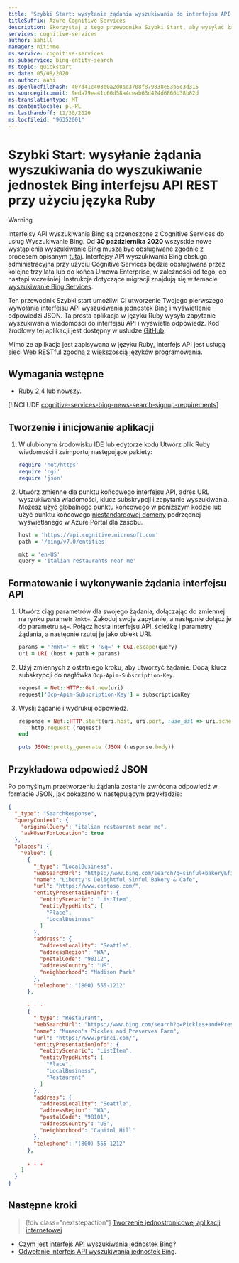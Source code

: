 ```yaml
---
title: 'Szybki Start: wysyłanie żądania wyszukiwania do interfejsu API REST przy użyciu języka Ruby-wyszukiwanie jednostek Bing'
titleSuffix: Azure Cognitive Services
description: Skorzystaj z tego przewodnika Szybki Start, aby wysyłać żądania do interfejs API REST wyszukiwania jednostek Bing przy użyciu języka Ruby i otrzymywać odpowiedzi w formacie JSON.
services: cognitive-services
author: aahill
manager: nitinme
ms.service: cognitive-services
ms.subservice: bing-entity-search
ms.topic: quickstart
ms.date: 05/08/2020
ms.author: aahi
ms.openlocfilehash: 407d41c403e0a2d0ad3708f879838e53b5c3d315
ms.sourcegitcommit: 9eda79ea41c60d58a4ceab63d424d6866b38b82d
ms.translationtype: MT
ms.contentlocale: pl-PL
ms.lasthandoff: 11/30/2020
ms.locfileid: "96352001"
---
```

# <a name="quickstart-send-a-search-request-to-the-bing-entity-search-rest-api-using-ruby"></a>Szybki Start: wysyłanie żądania wyszukiwania do wyszukiwanie jednostek Bing interfejsu API REST przy użyciu języka Ruby

> [!WARNING]
> Interfejsy API wyszukiwania Bing są przenoszone z Cognitive Services do usług Wyszukiwanie Bing. Od **30 października 2020** wszystkie nowe wystąpienia wyszukiwanie Bing muszą być obsługiwane zgodnie z procesem opisanym [tutaj](/bing/search-apis/bing-web-search/create-bing-search-service-resource).
> Interfejsy API wyszukiwania Bing obsługa administracyjna przy użyciu Cognitive Services będzie obsługiwana przez kolejne trzy lata lub do końca Umowa Enterprise, w zależności od tego, co nastąpi wcześniej.
> Instrukcje dotyczące migracji znajdują się w temacie [wyszukiwanie Bing Services](/bing/search-apis/bing-web-search/create-bing-search-service-resource).

Ten przewodnik Szybki start umożliwi Ci utworzenie Twojego pierwszego wywołania interfejsu API wyszukiwania jednostek Bing i wyświetlenie odpowiedzi JSON. Ta prosta aplikacja w języku Ruby wysyła zapytanie wyszukiwania wiadomości do interfejsu API i wyświetla odpowiedź. Kod źródłowy tej aplikacji jest dostępny w usłudze [GitHub](https://github.com/Azure-Samples/cognitive-services-REST-api-samples/blob/master/ruby/Search/BingEntitySearchv7.rb).

Mimo że aplikacja jest zapisywana w języku Ruby, interfejs API jest usługą sieci Web RESTful zgodną z większością języków programowania.

## <a name="prerequisites"></a>Wymagania wstępne

* [Ruby 2,4](https://www.ruby-lang.org/en/downloads/) lub nowszy.

[!INCLUDE [cognitive-services-bing-news-search-signup-requirements](../../../../includes/cognitive-services-bing-entity-search-signup-requirements.md)]

## <a name="create-and-initialize-the-application"></a>Tworzenie i inicjowanie aplikacji

1. W ulubionym środowisku IDE lub edytorze kodu Utwórz plik Ruby wiadomości i zaimportuj następujące pakiety:

    ```ruby
    require 'net/https'
    require 'cgi'
    require 'json'
    ```

2. Utwórz zmienne dla punktu końcowego interfejsu API, adres URL wyszukiwania wiadomości, klucz subskrypcji i zapytanie wyszukiwania. Możesz użyć globalnego punktu końcowego w poniższym kodzie lub użyć punktu końcowego [niestandardowej domeny](../../../cognitive-services/cognitive-services-custom-subdomains.md) podrzędnej wyświetlanego w Azure Portal dla zasobu.
    
    ```ruby
    host = 'https://api.cognitive.microsoft.com'
    path = '/bing/v7.0/entities'
    
    mkt = 'en-US'
    query = 'italian restaurants near me'
    ```

## <a name="format-and-make-an-api-request"></a>Formatowanie i wykonywanie żądania interfejsu API

1. Utwórz ciąg parametrów dla swojego żądania, dołączając do zmiennej na rynku parametr `?mkt=`. Zakoduj swoje zapytanie, a następnie dołącz je do parametru `&q=`. Połącz hosta interfejsu API, ścieżkę i parametry żądania, a następnie rzutuj je jako obiekt URI.

    ```ruby
    params = '?mkt=' + mkt + '&q=' + CGI.escape(query)
    uri = URI (host + path + params)
    ```

2. Użyj zmiennych z ostatniego kroku, aby utworzyć żądanie. Dodaj klucz subskrypcji do nagłówka `Ocp-Apim-Subscription-Key`.

    ```ruby
    request = Net::HTTP::Get.new(uri)
    request['Ocp-Apim-Subscription-Key'] = subscriptionKey
    ```

3. Wyślij żądanie i wydrukuj odpowiedź.

    ```ruby
    response = Net::HTTP.start(uri.host, uri.port, :use_ssl => uri.scheme == 'https') do |http|
        http.request (request)
    end

    puts JSON::pretty_generate (JSON (response.body))
    ```

## <a name="example-json-response"></a>Przykładowa odpowiedź JSON

Po pomyślnym przetworzeniu żądania zostanie zwrócona odpowiedź w formacie JSON, jak pokazano w następującym przykładzie: 

```json
{
  "_type": "SearchResponse",
  "queryContext": {
    "originalQuery": "italian restaurant near me",
    "askUserForLocation": true
  },
  "places": {
    "value": [
      {
        "_type": "LocalBusiness",
        "webSearchUrl": "https://www.bing.com/search?q=sinful+bakery&filters=local...",
        "name": "Liberty's Delightful Sinful Bakery & Cafe",
        "url": "https://www.contoso.com/",
        "entityPresentationInfo": {
          "entityScenario": "ListItem",
          "entityTypeHints": [
            "Place",
            "LocalBusiness"
          ]
        },
        "address": {
          "addressLocality": "Seattle",
          "addressRegion": "WA",
          "postalCode": "98112",
          "addressCountry": "US",
          "neighborhood": "Madison Park"
        },
        "telephone": "(800) 555-1212"
      },

      . . .
      {
        "_type": "Restaurant",
        "webSearchUrl": "https://www.bing.com/search?q=Pickles+and+Preserves...",
        "name": "Munson's Pickles and Preserves Farm",
        "url": "https://www.princi.com/",
        "entityPresentationInfo": {
          "entityScenario": "ListItem",
          "entityTypeHints": [
            "Place",
            "LocalBusiness",
            "Restaurant"
          ]
        },
        "address": {
          "addressLocality": "Seattle",
          "addressRegion": "WA",
          "postalCode": "98101",
          "addressCountry": "US",
          "neighborhood": "Capitol Hill"
        },
        "telephone": "(800) 555-1212"
      },
      
      . . .
    ]
  }
}
```

## <a name="next-steps"></a>Następne kroki

> [!div class="nextstepaction"]
> [Tworzenie jednostronicowej aplikacji internetowej](../tutorial-bing-entities-search-single-page-app.md)

* [Czym jest interfejs API wyszukiwania jednostek Bing?](../overview.md)
* [Odwołanie interfejs API wyszukiwania jednostek Bing](/rest/api/cognitiveservices-bingsearch/bing-entities-api-v7-reference).